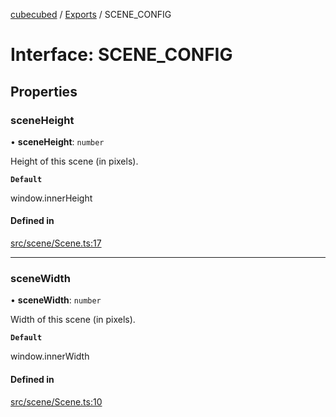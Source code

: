 [cubecubed](/reference/README.md) / [Exports](/reference/modules.md) / SCENE\_CONFIG

# Interface: SCENE\_CONFIG

## Properties

### sceneHeight

• **sceneHeight**: `number`

Height of this scene (in pixels).

**`Default`**

window.innerHeight

#### Defined in

[src/scene/Scene.ts:17](https://github.com/imaphatduc/cubecubed/blob/cb0c39f/src/scene/Scene.ts#L17)

___

### sceneWidth

• **sceneWidth**: `number`

Width of this scene (in pixels).

**`Default`**

window.innerWidth

#### Defined in

[src/scene/Scene.ts:10](https://github.com/imaphatduc/cubecubed/blob/cb0c39f/src/scene/Scene.ts#L10)
